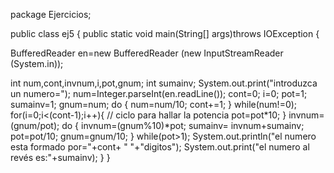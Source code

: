 
package Ejercicios;

public class ej5 {
public static void main(String[] args)throws IOException {

BufferedReader en=new BufferedReader (new InputStreamReader (System.in));

int num,cont,invnum,i,pot,gnum;
int sumainv;
System.out.print("introduzca un numero=");
  num=Integer.parseInt(en.readLine());
  cont=0;
  i=0;
  pot=1;
  sumainv=1;
  gnum=num;
  do { 
    num=num/10; 
    cont+=1;
    } 
    while(num!=0);
      for(i=0;i<(cont-1);i++){ // ciclo para hallar la potencia
     pot=pot*10;
}
  invnum=(gnum/pot);
  do {
  invnum=(gnum%10)*pot;
  sumainv= invnum+sumainv;
  pot=pot/10;
  gnum=gnum/10;
}
    while(pot>1);
      System.out.println("el numero esta formado por="+cont+ " "+"digitos");
        System.out.print("el numero al revés es:"+sumainv); 
    }
}
